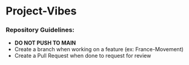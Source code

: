 # Project-Vibes

### **Repository Guidelines:**
 - **DO NOT PUSH TO MAIN**
 - Create a branch when working on a feature (ex: France-Movement)
 - Create a Pull Request when done to request for review
